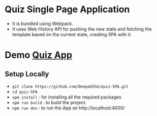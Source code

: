 # Quiz Single Page Application
- It is bundled using Webpack.
- It uses Web History API for pushing the new state and fetching the template based on the current state, creating SPA with it.

# Demo [Quiz App]('https://deepakshm.github.io/quiz-SPA/')

## Setup Locally
-   `git clone https://github.com/DeepakShm/quiz-SPA.git`
-   `cd quiz-SPA`
-   `npm install`  : for installing all the required packages
-   `npm run build` : to build the project.
-   `npm run dev` : to run the App on http://localhost:4000/